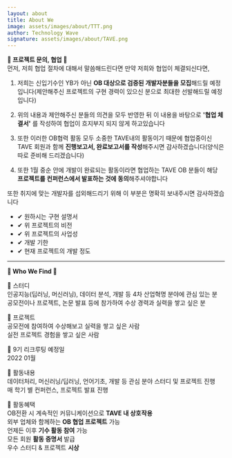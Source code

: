 ```yaml
---
layout: about
title: About We
image: assets/images/about/TTT.png
author: Technology Wave
signature: assets/images/about/TAVE.png
---
```


**💎 프로젝트 문의, 협업 💎**    
먼저, 저희 협업 절차에 대해서 말씀해드린다면 만약 저희와 협업이 체결되신다면,         
1. 저희는 신입기수인 YB가 아닌 **OB 대상으로 검증된 개발자분들을 모집**해드릴 예정입니다(제안해주신 프로젝트의 구현 경력이 있으신 분으로 최대한 선발해드릴 예정입니다)      

2. 위의 내용과 제안해주신 분들의 의견을 모두 반영한 뒤 이 내용을 바탕으로 **'협업 체결서'** 를 작성하여 협업이 흐지부지 되지 않게 하고있습니다

3. 또한 이러한 OB협력 활동 모두 소중한 TAVE내의 활동이기 때문에 협업중이신 TAVE 회원과 함께 **진행보고서, 완료보고서를 작성**해주시면 감사하겠습니다(양식은 따로 준비해 드리겠습니다) 

4. 또한 1월 중순 안에 개발이 완료되는 활동이라면 협업하는 TAVE OB 분들이 해당 **프로젝트를 컨퍼런스에서 발표하는 것에 동의**해주셔야합니다    

또한 취지에 맞는 개발자를 섭외해드리기 위해 이 부분은 명확히 보내주시면 감사하겠습니다          
* ✔ 원하시는 구현 설명서       
* ✔ 위 프로젝트의 비전    
* ✔ 위 프로젝트의 사업성    
* ✔ 개발 기한    
* ✔ 현재 프로젝트의 개발 정도    

-----

**💎 Who We Find 💎**   

🔹 스터디      
인공지능(딥러닝, 머신러닝), 데이터 분석, 개발 등 4차 산업혁명 분야에 관심 있는 분     
공모전이나 프로젝트, 논문 발표 등에 참가하여 수상 경력과 실력을 쌓고 싶은 분     
 
🔹 프로젝트    
공모전에 참여하여 수상해보고 실력을 쌓고 싶은 사람   
실전 프로젝트 경험을 쌓고 싶은 사람   
 
🔹 9기 리크루팅 예정일    
2022 01월      
  
🔹 활동내용     
데이터처리, 머신러닝/딥러닝, 언어기초, 개발 등 관심 분야 스터디 및 프로젝트 진행   
매 학기 별 컨퍼런스, 프로젝트 발표 진행   

🔹 활동혜택   
OB전환 시 계속적인 커뮤니케이션으로  **TAVE 내 상호작용**     
외부 업체와 함께하는 **OB 협업 프로젝트** 가능    
언제든 이후 **기수 활동 참여** 가능    
모든 회원 **활동 증명서** 발급     
우수 스터디 & 프로젝트 **시상**      


